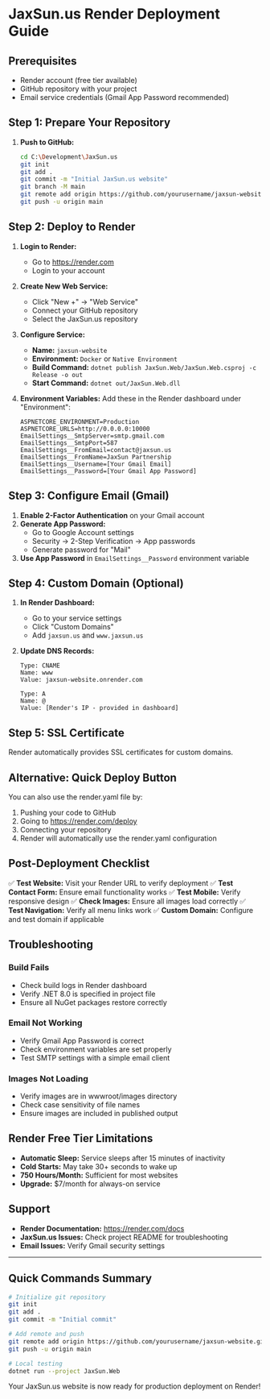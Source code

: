 # JaxSun.us Render Deployment Guide

## Prerequisites
- Render account (free tier available)
- GitHub repository with your project
- Email service credentials (Gmail App Password recommended)

## Step 1: Prepare Your Repository

1. **Push to GitHub:**
   ```bash
   cd C:\Development\JaxSun.us
   git init
   git add .
   git commit -m "Initial JaxSun.us website"
   git branch -M main
   git remote add origin https://github.com/yourusername/jaxsun-website.git
   git push -u origin main
   ```

## Step 2: Deploy to Render

1. **Login to Render:**
   - Go to https://render.com
   - Login to your account

2. **Create New Web Service:**
   - Click "New +" → "Web Service"
   - Connect your GitHub repository
   - Select the JaxSun.us repository

3. **Configure Service:**
   - **Name:** `jaxsun-website`
   - **Environment:** `Docker` or `Native Environment`
   - **Build Command:** `dotnet publish JaxSun.Web/JaxSun.Web.csproj -c Release -o out`
   - **Start Command:** `dotnet out/JaxSun.Web.dll`

4. **Environment Variables:**
   Add these in the Render dashboard under "Environment":
   ```
   ASPNETCORE_ENVIRONMENT=Production
   ASPNETCORE_URLS=http://0.0.0.0:10000
   EmailSettings__SmtpServer=smtp.gmail.com
   EmailSettings__SmtpPort=587
   EmailSettings__FromEmail=contact@jaxsun.us
   EmailSettings__FromName=JaxSun Partnership
   EmailSettings__Username=[Your Gmail Email]
   EmailSettings__Password=[Your Gmail App Password]
   ```

## Step 3: Configure Email (Gmail)

1. **Enable 2-Factor Authentication** on your Gmail account
2. **Generate App Password:**
   - Go to Google Account settings
   - Security → 2-Step Verification → App passwords
   - Generate password for "Mail"
3. **Use App Password** in `EmailSettings__Password` environment variable

## Step 4: Custom Domain (Optional)

1. **In Render Dashboard:**
   - Go to your service settings
   - Click "Custom Domains"
   - Add `jaxsun.us` and `www.jaxsun.us`

2. **Update DNS Records:**
   ```
   Type: CNAME
   Name: www
   Value: jaxsun-website.onrender.com

   Type: A
   Name: @
   Value: [Render's IP - provided in dashboard]
   ```

## Step 5: SSL Certificate

Render automatically provides SSL certificates for custom domains.

## Alternative: Quick Deploy Button

You can also use the render.yaml file by:
1. Pushing your code to GitHub
2. Going to https://render.com/deploy
3. Connecting your repository
4. Render will automatically use the render.yaml configuration

## Post-Deployment Checklist

✅ **Test Website:** Visit your Render URL to verify deployment
✅ **Test Contact Form:** Ensure email functionality works
✅ **Test Mobile:** Verify responsive design
✅ **Check Images:** Ensure all images load correctly
✅ **Test Navigation:** Verify all menu links work
✅ **Custom Domain:** Configure and test domain if applicable

## Troubleshooting

### Build Fails
- Check build logs in Render dashboard
- Verify .NET 8.0 is specified in project file
- Ensure all NuGet packages restore correctly

### Email Not Working
- Verify Gmail App Password is correct
- Check environment variables are set properly
- Test SMTP settings with a simple email client

### Images Not Loading
- Verify images are in wwwroot/images directory
- Check case sensitivity of file names
- Ensure images are included in published output

## Render Free Tier Limitations

- **Automatic Sleep:** Service sleeps after 15 minutes of inactivity
- **Cold Starts:** May take 30+ seconds to wake up
- **750 Hours/Month:** Sufficient for most websites
- **Upgrade:** $7/month for always-on service

## Support

- **Render Documentation:** https://render.com/docs
- **JaxSun.us Issues:** Check project README for troubleshooting
- **Email Issues:** Verify Gmail security settings

---

## Quick Commands Summary

```bash
# Initialize git repository
git init
git add .
git commit -m "Initial commit"

# Add remote and push
git remote add origin https://github.com/yourusername/jaxsun-website.git
git push -u origin main

# Local testing
dotnet run --project JaxSun.Web
```

Your JaxSun.us website is now ready for production deployment on Render!